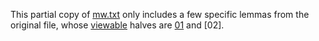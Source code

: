 This partial copy of [mw.txt](mw.txt) only includes a few specific lemmas from the original file, whose [viewable](../../../../../../../../../../viewable) halves are [01](../../../../../../../../../../viewable/blob/main/csl-orig/v00/csl-data/MWScan/2020/orig/01) and [02].
